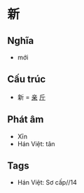 # 新

## Nghĩa

* mới

## Cấu trúc
* 新 = [亲](亲.md) [斤](斤.md)

## Phát âm

* Xīn
* Hán Việt: tân

## Tags
* Hán Việt: Sơ cấp//14

<script>window.HANZI_FIELD='新';</script>
